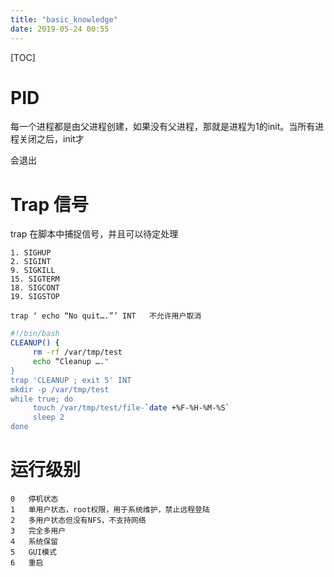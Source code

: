 ```yaml
---
title: "basic_knowledge"
date: 2019-05-24 00:55
---
```



[TOC]





# PID

每一个进程都是由父进程创建，如果没有父进程，那就是进程为1的init。当所有进程关闭之后，init才

会退出

# Trap 信号

trap 在脚本中捕捉信号，并且可以待定处理

```
1. SIGHUP
2. SIGINT
9. SIGKILL
15. SIGTERM
18. SIGCONT
19. SIGSTOP
```

```
trap ‘ echo “No quit….”’ INT   不允许用户取消
```



```bash
#!/bin/bash
CLEANUP() {
     rm -rf /var/tmp/test
     echo “Cleanup …."
}
trap 'CLEANUP ; exit 5' INT
mkdir -p /var/tmp/test
while true; do
     touch /var/tmp/test/file-`date +%F-%H-%M-%S`
     sleep 2
done
```



# 运行级别



```
0	停机状态
1	单用户状态，root权限，用于系统维护，禁止远程登陆
2	多用户状态但没有NFS，不支持网络
3	完全多用户
4	系统保留
5	GUI模式
6	重启
```





